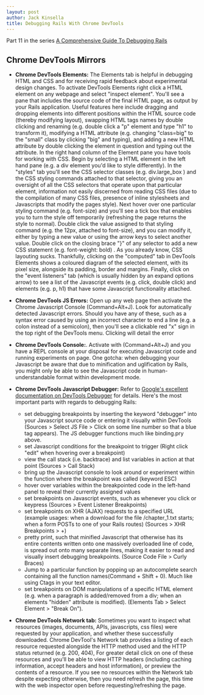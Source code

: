 ```yaml
---
layout: post
author: Jack Kinsella
title: Debugging Rails With Chrome DevTools
---
```


Part 11 in the series [A Comprehensive Guide To Debugging Rails](/2014/06/06/a-comprehensive-guide-to-debugging-rails.html)

## Chrome DevTools Mirrors ##

* **Chrome DevTools Elements:** The Elements tab is helpful in debugging HTML and CSS and for receiving rapid feedback about experimental design changes. To activate DevTools Elements right click a HTML element on any webpage and select "inspect element". You'll see a pane that includes the source code of the final HTML page, as output by your Rails application. Useful features here include dragging and dropping elements into different positions within the HTML source code (thereby modifying layout), swapping HTML tags names by double clicking and renaming (e.g. double click a "p" element and type "h1" to transform it), modifying a HTML attribute (e.g. changing "class=big" to the "small" class by clicking "big" and typing), and adding a new HTML attribute by double clicking the element in question and typing out the attribute. In the right hand column of the Element pane you have tools for working with CSS. Begin by selecting a HTML element in the left hand pane (e.g. a div element you'd like to style differently). In the "styles" tab you'll see the CSS selector classes (e.g. div.large_box ) and the CSS styling commands attached to that selector, giving you an oversight of all the CSS selectors that operate upon that particular element, information not easily discerned from reading CSS files (due to the compilation of many CSS files, presence of inline stylesheets and Javascripts that modify the pages style). Next hover over one particular styling command (e.g. font-size) and you'll see a tick box that enables you to turn the style off temporarily (refreshing the page returns the style to normal). Double click the value assigned to that styling command (e.g. the 12px, attached to font-size), and you can modify it, either by typing a new value or using the arrow keys to select another value. Double click on the closing brace "}" of any selector to add a new CSS statement (e.g. font-weight: bold) . As you already know, CSS layouting sucks. Thankfully, clicking on the "computed" tab in DevTools Elements shows a coloured diagram of the selected element, with its pixel size, alongside its padding, border and margins. Finally, click on the "event listeners" tab (which is usually hidden by an expand options arrow) to see a list of the Javascript events (e.g. click, double click) and elements (e.g. p, h1) that have some Javascript functionality attached.

* **Chrome DevTools JS Errors:** Open up any web page then activate the Chrome Javascript Console (Command+Alt+J). Look for automatically detected Javascript errors. Should you have any of these, such as a syntax error caused by using an incorrect character to end a line (e.g. a colon instead of a semicolon), then you'll see a clickable red "x" sign in the top right of the DevTools menu. Clicking will detail the error

* **Chrome DevTools Console:**. Activate with (Command+Alt+J) and you have a REPL console at your disposal for executing Javascript code and running experiments on page. One gotcha: when debugging your Javascript be aware that due to minification and uglification by Rails, you might only be able to see the Javascript code in human-understandable format within development mode.

* **Chrome DevTools Javascript Debugger:** Refer to [Google's excellent documentation on DevTools Debugger](https://developer.chrome.com/devtools/docs/javascript-debugging) for details. Here's the most important parts with regards to debugging Rails:
  * set debugging breakpoints by inserting the keyword "debugger" into your Javascript source code or entering it visually within DevTools (Sources > Select JS File > Click on some line number so that a blue tag appears). The JS debugger functions much like binding.pry above.
  * set Javascript conditions for the breakpoint to trigger (Right click "edit" when hovering over a breakpoint)
  * view the call stack (i.e. backtrace) and list variables in action at that point (Sources > Call Stack)
  * bring up the Javascript console to look around or experiment within the function where the breakpoint was called (keyword ESC)
  * hover over variables within the breakpointed code in the left-hand panel to reveal their currently assigned values
  * set breakpoints on Javascript events, such as whenever you click or keypress (Sources > Event Listener Breakpoints)
  * set breakpoints on XHR (AJAX) requests to a specified URL (example usages: when a download for the file /chapter_1.txt starts; when a form POSTs to one of your Rails routes) (Sources > XHR Breakpoints > +)
  * pretty print, such that minified Javascript that otherwise has its entire contents written onto one massively overloaded line of code, is spread out onto many separate lines, making it easier to read and visually insert debugging breakpoints. (Source Code File > Curly Braces)
  * Jump to a particular function by popping up an autocomplete search containing all the function names(Command + Shift + 0). Much like using Ctags in your text editor.
  * set breakpoints on DOM manipulations of a specific HTML element (e.g. when a paragraph is added/removed from a div; when an elements "hidden" attribute is modified). (Elements Tab > Select Element > "Break On").

* **Chrome DevTools Network tab:** Sometimes you want to inspect what resources (images, documents, APIs, javascripts, css files) were requested by your application, and whether these successfully downloaded. Chrome DevTool's Network tab provides a listing of each resource requested alongside the HTTP method used and the HTTP status returned (e.g. 200, 404), For greater detail click on one of these resources and you'll be able to view HTTP headers (including caching information, accept headers and host information), or preview the contents of a resource. If you see no resources within the Network tab despite expecting otherwise, then you need refresh the page, this time with the web inspector open before requesting/refreshing the page.
